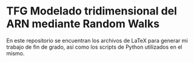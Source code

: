 # TFG Modelado tridimensional del ARN mediante Random Walks

En este repositorio se encuentran los archivos de LaTeX para generar mi trabajo de fin de grado, así como los scripts de Python utilizados en el mismo.